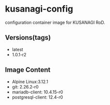# kusanagi-config

configuration container image for KUSANAGI RoD.

## Versions(tags)
- latest
- 1.0.1-r2

## Image Content
- Alpine Linux:3.12.1
- git: 2.26.2-r0
- mariadb-client: 10.4.15-r0
- postgresql-client: 12.4-r0


